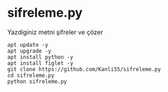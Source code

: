 # sifreleme.py
Yazdiginiz metni şifreler ve çözer
```
apt update -y
apt upgrade -y
apt install python -y
apt install figlet -y
git clone https://github.com/Kanli55/sifreleme.py
cd sifreleme.py
python sifreleme.py
```
